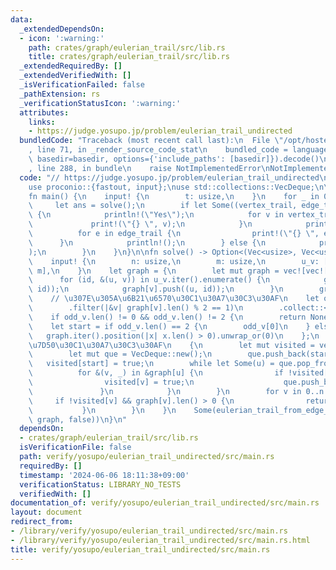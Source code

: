 ```yaml
---
data:
  _extendedDependsOn:
  - icon: ':warning:'
    path: crates/graph/eulerian_trail/src/lib.rs
    title: crates/graph/eulerian_trail/src/lib.rs
  _extendedRequiredBy: []
  _extendedVerifiedWith: []
  _isVerificationFailed: false
  _pathExtension: rs
  _verificationStatusIcon: ':warning:'
  attributes:
    links:
    - https://judge.yosupo.jp/problem/eulerian_trail_undirected
  bundledCode: "Traceback (most recent call last):\n  File \"/opt/hostedtoolcache/Python/3.10.14/x64/lib/python3.10/site-packages/onlinejudge_verify/documentation/build.py\"\
    , line 71, in _render_source_code_stat\n    bundled_code = language.bundle(stat.path,\
    \ basedir=basedir, options={'include_paths': [basedir]}).decode()\n  File \"/opt/hostedtoolcache/Python/3.10.14/x64/lib/python3.10/site-packages/onlinejudge_verify/languages/rust.py\"\
    , line 288, in bundle\n    raise NotImplementedError\nNotImplementedError\n"
  code: "// https://judge.yosupo.jp/problem/eulerian_trail_undirected\nuse eulerian_trail::eulerian_trail_from_edge_list;\n\
    use proconio::{fastout, input};\nuse std::collections::VecDeque;\n\n#[fastout]\n\
    fn main() {\n    input! {\n        t: usize,\n    }\n    for _ in 0..t {\n   \
    \     let ans = solve();\n        if let Some((vertex_trail, edge_trail)) = ans\
    \ {\n            println!(\"Yes\");\n            for v in vertex_trail {\n   \
    \             print!(\"{} \", v);\n            }\n            println!();\n  \
    \          for e in edge_trail {\n                print!(\"{} \", e);\n      \
    \      }\n            println!();\n        } else {\n            println!(\"No\"\
    );\n        }\n    }\n}\n\nfn solve() -> Option<(Vec<usize>, Vec<usize>)> {\n\
    \    input! {\n        n: usize,\n        m: usize,\n        u_v: [(usize, usize);\
    \ m],\n    }\n    let graph = {\n        let mut graph = vec![vec![]; n];\n  \
    \      for (id, &(u, v)) in u_v.iter().enumerate() {\n            graph[u].push((v,\
    \ id));\n            graph[v].push((u, id));\n        }\n        graph\n    };\n\
    \    // \u307E\u305A\u6B21\u6570\u30C1\u30A7\u30C3\u30AF\n    let odd_v = (0..n)\n\
    \        .filter(|&v| graph[v].len() % 2 == 1)\n        .collect::<Vec<_>>();\n\
    \    if odd_v.len() != 0 && odd_v.len() != 2 {\n        return None;\n    }\n\
    \    let start = if odd_v.len() == 2 {\n        odd_v[0]\n    } else {\n     \
    \   graph.iter().position(|x| x.len() > 0).unwrap_or(0)\n    };\n    // \u9023\
    \u7D50\u30C1\u30A7\u30C3\u30AF\n    {\n        let mut visited = vec![false; n];\n\
    \        let mut que = VecDeque::new();\n        que.push_back(start);\n     \
    \   visited[start] = true;\n        while let Some(u) = que.pop_front() {\n  \
    \          for &(v, _) in &graph[u] {\n                if !visited[v] {\n    \
    \                visited[v] = true;\n                    que.push_back(v);\n \
    \               }\n            }\n        }\n        for v in 0..n {\n       \
    \     if !visited[v] && graph[v].len() > 0 {\n                return None;\n \
    \           }\n        }\n    }\n    Some(eulerian_trail_from_edge_list(start,\
    \ graph, false))\n}\n"
  dependsOn:
  - crates/graph/eulerian_trail/src/lib.rs
  isVerificationFile: false
  path: verify/yosupo/eulerian_trail_undirected/src/main.rs
  requiredBy: []
  timestamp: '2024-06-06 18:11:38+09:00'
  verificationStatus: LIBRARY_NO_TESTS
  verifiedWith: []
documentation_of: verify/yosupo/eulerian_trail_undirected/src/main.rs
layout: document
redirect_from:
- /library/verify/yosupo/eulerian_trail_undirected/src/main.rs
- /library/verify/yosupo/eulerian_trail_undirected/src/main.rs.html
title: verify/yosupo/eulerian_trail_undirected/src/main.rs
---
```

